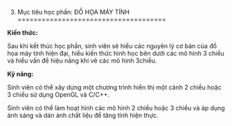 3. Mục tiêu học phần: ĐỒ HỌA MÁY TÍNH
=====================================

**Kiến thức:**

Sau khi kết thúc học phần, sinh viên sẽ hiểu các nguyên lý cơ bản của đồ
họa máy tính hiện đại, hiểu kiến thức hình học bên dưới các mô hình 3
chiều và hiểu vấn đề hiệu năng khi vẽ các mô hình 3chiều.

**Kỹ năng:**

Sinh viên có thể xây dựng một chương trình hiển thị một cảnh 2 chiều
hoặc 3 chiều sử dụng OpenGL và C/C++.

Sinh viên có thể làm hoạt hình các mô hình 2 chiều hoặc 3 chiều và áp
dụng ánh sáng và dán ảnh chất liệu để tăng tính hiện thực.

